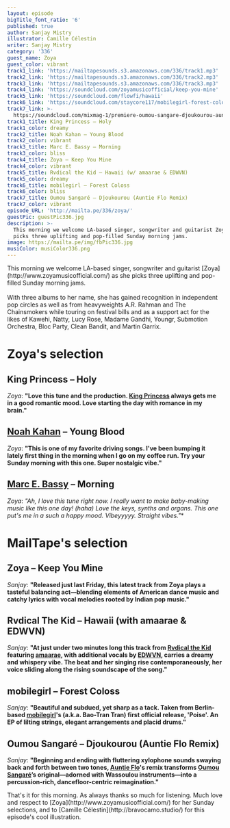```yaml
---
layout: episode
bigTitle_font_ratio: '6'
published: true
author: Sanjay Mistry
illustrator: Camille Célestin
writer: Sanjay Mistry
category: '336'
guest_name: Zoya
guest_color: vibrant
track1_link: 'https://mailtapesounds.s3.amazonaws.com/336/track1.mp3'
track2_link: 'https://mailtapesounds.s3.amazonaws.com/336/track2.mp3'
track3_link: 'https://mailtapesounds.s3.amazonaws.com/336/track3.mp3'
track4_link: 'https://soundcloud.com/zoyamusicofficial/keep-you-mine'
track5_link: 'https://soundcloud.com/flowfi/hawaii'
track6_link: 'https://soundcloud.com/staycore117/mobilegirl-forest-coloss'
track7_link: >-
  https://soundcloud.com/mixmag-1/premiere-oumou-sangare-djoukourou-auntie-flo-remix
track1_title: King Princess – Holy
track1_color: dreamy
track2_title: Noah Kahan – Young Blood
track2_color: vibrant
track3_title: Marc E. Bassy – Morning
track3_color: bliss
track4_title: Zoya – Keep You Mine
track4_color: vibrant
track5_title: Rvdical the Kid – Hawaii (w/ amaarae & EDWVN)
track5_color: dreamy
track6_title: mobilegirl – Forest Coloss
track6_color: bliss
track7_title: Oumou Sangaré – Djoukourou (Auntie Flo Remix)
track7_color: vibrant
episode_URL: 'http://mailta.pe/336/zoya/'
guestPic: guestPic336.jpg
description: >-
  This morning we welcome LA-based singer, songwriter and guitarist Zoya as she
  picks three uplifting and pop-filled Sunday morning jams.
image: https://mailta.pe/img/fbPic336.jpg
musiColor: musiColor336.png
---
```

<p id="introduction">This morning we welcome LA-based singer, songwriter and guitarist [Zoya](http://www.zoyamusicofficial.com/) as she picks three uplifting and pop-filled Sunday morning jams.
<br><br>
With three albums to her name, she has gained recognition in independent pop circles as well as from heavyweights A.R. Rahman and The Chainsmokers while touring on festival bills and as a support act for the likes of Kawehi, Natty, Lucy Rose, Madame Gandhi, Youngr, Submotion Orchestra, Bloc Party, Clean Bandit, and Martin Garrix.</p>


# Zoya's selection

## King Princess – Holy
_Zoya_: **"**Love this tune and the production. [King Princess](https://kingprincessmusic.com/) always gets me in a good romantic mood. Love starting the day with romance in my brain.**"**

## [Noah Kahan](http://noahkahan.com/) – Young Blood
_Zoya_: **"**This is one of my favorite driving songs. I've been bumping it lately first thing in the morning when I go on my coffee run. Try your Sunday morning with this one. Super nostalgic vibe.**"**

## [Marc E. Bassy](http://www.marcebassy.com/) – Morning
_Zoya_: **"**Ah, I love this tune right now. I really want to make baby-making music like this one day! (haha*) Love the keys, synths and organs. This one put's me in a such a happy mood. Vibeyyyyy. Straight vibes.**"**


# MailTape's selection

## Zoya – Keep You Mine
_Sanjay_: **"**Released just last Friday, this latest track from Zoya plays a tasteful balancing act—blending elements of American dance music and catchy lyrics with vocal melodies rooted by Indian pop music.**"**

## Rvdical The Kid – Hawaii (with amaarae & EDWVN)
_Sanjay_: **"**At just under two minutes long this track from [Rvdical the Kid](https://soundcloud.com/rvdicalthekid/) featuring [amaarae](http://amaaraemusic.com/), with additional vocals by [EDWVN](https://soundcloud.com/edwvn), carries a dreamy and whispery vibe. The beat and her singing rise contemporaneously, her voice sliding along the rising soundscape of the song.**"**

## mobilegirl – Forest Coloss
_Sanjay_: **"**Beautiful and subdued, yet sharp as a tack. Taken from Berlin-based [mobilegirl](https://soundcloud.com/mobilegirl)'s (a.k.a. Bao-Tran Tran) first official release, 'Poise'. An EP of lilting strings, elegant arrangements and placid drums.**"**

## Oumou Sangaré – Djoukourou (Auntie Flo Remix)
_Sanjay_: **"**Beginning and ending with fluttering xylophone sounds swaying back and forth between two tones, [Auntie Flo](https://soundcloud.com/auntie-flo/)'s remix transforms [Oumou Sangaré](https://www.instagram.com/oumou.sang/)’s original—adorned with Wassoulou instruments—into a percussion-rich, dancefloor-centric reimagination.**"**


<p id="outroduction">That's it for this morning. As always thanks so much for listening. Much love and respect to [Zoya](http://www.zoyamusicofficial.com/) for her Sunday selections, and to [Camille Célestin](http://bravocamo.studio/) for this episode's cool illustration.</p>
